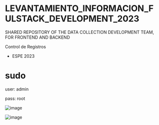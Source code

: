 # LEVANTAMIENTO_INFORMACION_FULSTACK_DEVELOPMENT_2023

SHARED REPOSITORY OF THE DATA COLLECTION DEVELOPMENT TEAM, FOR FRONTEND AND BACKEND

Control de Registros

- ESPE 2023 

# sudo 
user: admin

pass: root

![image](https://user-images.githubusercontent.com/43613125/160877647-2228e861-b991-419a-85cd-326550f49c50.png)

![image](https://user-images.githubusercontent.com/43613125/160877412-0c69c15e-c034-410d-bb00-7cd71bff8d6f.png)
